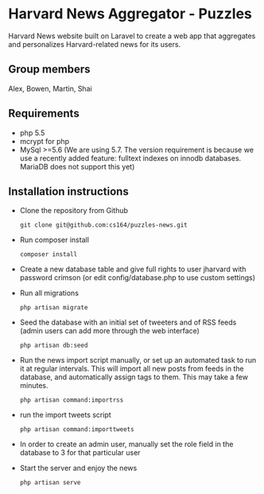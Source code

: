 # Harvard News Aggregator - Puzzles

Harvard News website built on Laravel to create a web app that aggregates and personalizes Harvard-related news for its users.

## Group members
Alex, Bowen, Martin, Shai  

## Requirements
- php 5.5
- mcrypt for php
- MySql >=5.6 (We are using 5.7. The version requirement is because we use a recently added feature: fulltext indexes on innodb databases. MariaDB does not support this yet)

## Installation instructions

- Clone the repository from Github

  ```
  git clone git@github.com:cs164/puzzles-news.git
  ```
  
- Run composer install

  ```
  composer install
  ```
  
- Create a new database table and give full rights to user jharvard with password crimson (or edit config/database.php to use custom settings)

- Run all migrations

  ``` 
  php artisan migrate
  ```
  
- Seed the database with an initial set of tweeters and of RSS feeds (admin users can add more through the web interface)
  
  ```
  php artisan db:seed
  ```

- Run the news import script manually, or set up an automated task to run it at regular intervals. This will import all new posts from feeds in the database, and automatically assign tags to them. This may take a few minutes. 

  ```
  php artisan command:importrss
  ```
  
- run the import tweets script

  ```
  php artisan command:importtweets
  ```
  
- In order to create an admin user, manually set the role field in the database to 3 for that particular user
- Start the server and enjoy the news
  
  ```
  php artisan serve
  ```
  

